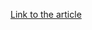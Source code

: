 [Link to the article](https://thehackernews.com/2025/03/hackers-exploit-wordpress-mu-plugins-to.html)
